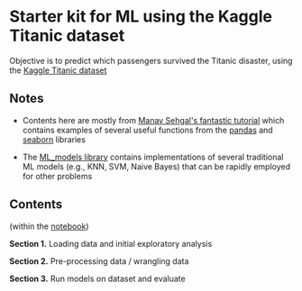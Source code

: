 # Starter kit for ML using the Kaggle Titanic dataset

Objective is to predict which passengers survived the Titanic disaster, using the [Kaggle Titanic dataset](https://www.kaggle.com/c/titanic)

## Notes

* Contents here are mostly from [Manav Sehgal's fantastic tutorial](https://www.kaggle.com/startupsci/titanic-data-science-solutions) which contains examples of several useful functions from the [pandas](https://pandas.pydata.org) and [seaborn](https://seaborn.pydata.org) libraries


* The [ML_models library](./ML_models.py) contains implementations of several traditional ML models (e.g., KNN, SVM, Naive Bayes) that can be rapidly employed for other problems

## Contents

(within the [notebook](./titanic-model.ipynb))

**Section 1.** Loading data and initial exploratory analysis

**Section 2.** Pre-processing data / wrangling data

**Section 3.** Run models on dataset and evaluate
